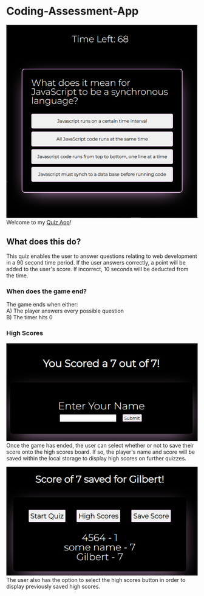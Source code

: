 # Coding-Assessment-App
![](assets/images/fullApp.PNG) <br/>
Welcome to my [Quiz App](https://cagatin.github.io/Coding-Assessment-App/)!

## What does this do?
This quiz enables the user to answer questions relating to web development in a 90 second time period. If the user answers correctly, a point will be added to the user's score. If incorrect, 10 seconds will be deducted from the time. <br />

### When does the game end?
The game ends when either: <br/>
A) The player answers every possible question <br/>
B) The timer hits 0 <br>


### High Scores
![](assets/images/saveHighScore.PNG) <br />
Once the game  has ended, the user can select whether or not to save their score onto the high scores board. If so, the player's name and score will be saved within the local storage to display high scores on further quizzes. 
<br />

![](assets/images/highScoresList.PNG) <br/>
The user also has the option to select the high scores button in order to display previously saved high scores. 